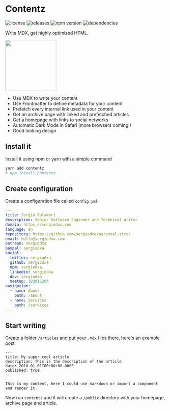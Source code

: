 # Contentz

![license](https://badgen.net/github/license/sergiodxa/contentz)
![releases](https://badgen.net/github/releases/sergiodxa/contentz)
![npm version](https://badgen.net/npm/v/contentz)
![dependencies](https://badgen.net/david/dep/sergiodxa/contentz)

Write MDX, get highly optimized HTML.

<a href="https://www.patreon.com/sergiodxa">
	<img src="https://c5.patreon.com/external/logo/become_a_patron_button@2x.png" width="160">
</a>

- Use MDX to write your content
- Use Frontmatter to define metadata for your content
- Prefetch every internal link used in your content
- Get an archive page with linked and prefetched articles
- Get a homepage with links to social networks
- Automatic Dark Mode in Safari (more browsers coming!)
- Good looking design

## Install it

Install it using npm or yarn with a simple command

```bash
yarn add contentz
# npm install contentz
```

## Create configuration

Create a configuration file called `config.yml`

```yml
---
title: Sergio Xalambrí
description: Senior Software Engineer and Technical Writer
domain: https://sergiodxa.com
language: en
repository: https://github.com/sergiodxa/personal-site/
email: hello@sergiodxa.com
patreon: sergiodxa
paypal: sergiodxa
social:
  twitter: sergiodxa
  github: sergiodxa
  npm: sergiodxa
  linkedin: sergiodxa
  dev: sergiodxa
  meetup: 182915204
navigation:
  - name: About
    path: /about
  - name: Services
    path: /services
---
```

## Start writing

Create a folder `/articles` and put your `.mdx` files there, here's an example post

```mdx
---
title: My super cool article
description: This is the description of the article
date: 2018-01-01T00:00:00.000Z
published: true
---

This is my content, here I could use markdown or import a component and render it.
```

Now run `contentz` and it will create a `/public` directory with your homepage, archive page and article.
